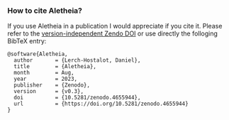 
### How to cite Aletheia?

If you use Aletheia in a publication I would appreciate if you cite it. Please
refer to the [version-independent Zendo DOI](https://doi.org/10.5281/zenodo.4655944) 
or use directly the folloging BibTeX entry:

```
@software{Aletheia,
  author       = {Lerch-Hostalot, Daniel},
  title        = {Aletheia},
  month        = Aug,
  year         = 2023,
  publisher    = {Zenodo},
  version      = {v0.3},
  doi          = {10.5281/zenodo.4655944},
  url          = {https://doi.org/10.5281/zenodo.4655944}
}
```
